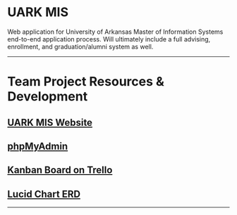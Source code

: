 # UARK MIS
Web application for University of Arkansas Master of Information Systems end-to-end application process. Will ultimately include a full advising, enrollment, and graduation/alumni system as well.

---
# Team Project Resources & Development

## [UARK MIS Website](https://www.uark.us/)

## [phpMyAdmin](https://www.uark.us/phpmyadmin/)

## [Kanban Board on Trello](https://trello.com/b/kZ0XonvQ/maintenance-project)

## [Lucid Chart ERD](https://www.lucidchart.com/documents/edit/96ca7a6d-3023-42ea-927e-7d43fdfb416c)
---
